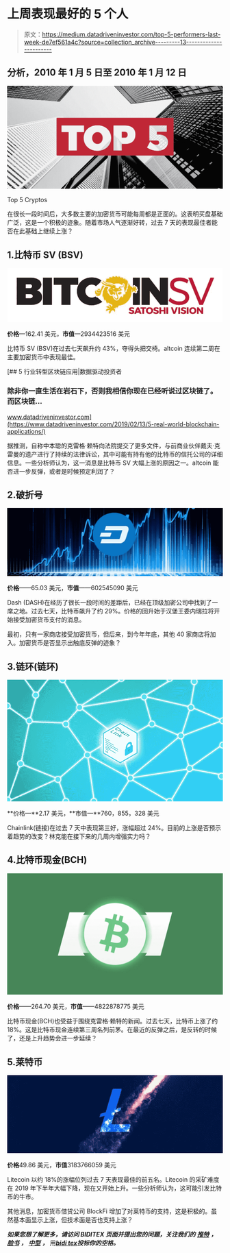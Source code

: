 # 上周表现最好的 5 个人

> 原文：<https://medium.datadriveninvestor.com/top-5-performers-last-week-de7ef561a4c?source=collection_archive---------13----------------------->

## 分析，2010 年 1 月 5 日至 2010 年 1 月 12 日

![](img/d81e09fedb027f543f40be2ead5c8a70.png)

Top 5 Cryptos

在很长一段时间后，大多数主要的加密货币可能每周都是正面的。这表明买盘基础广泛，这是一个积极的迹象。随着市场人气逐渐好转，过去 7 天的表现最佳者能否在此基础上继续上涨？

## 1.比特币 SV (BSV)

![](img/e83b398a8d017ba4a336ad7f19aa8905.png)

**价格**—162.41 美元，**市值**—2934423516 美元

比特币 SV (BSV)在过去七天飙升约 43%，夺得头把交椅。altcoin 连续第二周在主要加密货币中表现最佳。

[](https://www.datadriveninvestor.com/2019/02/13/5-real-world-blockchain-applications/) [## 5 行业转型区块链应用|数据驱动投资者

### 除非你一直生活在岩石下，否则我相信你现在已经听说过区块链了。而区块链…

www.datadriveninvestor.com](https://www.datadriveninvestor.com/2019/02/13/5-real-world-blockchain-applications/) 

据推测，自称中本聪的克雷格·赖特向法院提交了更多文件，与前商业伙伴戴夫·克雷曼的遗产进行了持续的法律诉讼，其中可能有持有他的比特币的信托公司的详细信息。一些分析师认为，这一消息是比特币 SV 大幅上涨的原因之一。altcoin 能否进一步反弹，或者是时候预定利润了？

## 2.破折号

![](img/f33f5c94bda34fd58461e1b4a8b3bb98.png)

**价格**——65.03 美元，**市值**——602545090 美元

Dash (DASH)在经历了很长一段时间的差距后，已经在顶级加密公司中找到了一席之地。过去七天，比特币飙升了约 29%。价格的回升始于汉堡王委内瑞拉将开始接受加密货币支付的消息。

最初，只有一家商店接受加密货币，但后来，到今年年底，其他 40 家商店将加入。加密货币是否显示出触底反弹的迹象？

## 3.链环(链环)

![](img/95413d651b8491f79ae95d682c4207d7.png)

**价格—**2.17 美元，**市值—**760，855，328 美元

Chainlink(链接)在过去 7 天中表现第三好，涨幅超过 24%。目前的上涨是否预示着趋势的改变？林克能在接下来的几周内增强实力吗？

## 4.比特币现金(BCH)

![](img/33f6952c1e7450d2cc41dee83e1e3db2.png)

**价格**——264.70 美元，**市值**——4822878775 美元

比特币现金(BCH)也受益于围绕克雷格·赖特的新闻。过去七天，比特币上涨了约 18%。这是比特币现金连续第三周名列前茅。在最近的反弹之后，是反转的时候了，还是上升趋势会进一步延续？

## 5.莱特币

![](img/b68f5a1533bc1f5f62bbb5fb2f5d7fc6.png)

**价格**49.86 美元，**市值**3183766059 美元

Litecoin 以约 18%的涨幅位列过去 7 天表现最佳的前五名。Litecoin 的采矿难度在 2019 年下半年大幅下降，现在又开始上升。一些分析师认为，这可能引发比特币的牛市。

其他消息，加密货币借贷公司 BlockFi 增加了对莱特币的支持，这是积极的。虽然基本面显示上涨，但技术面是否也支持上涨？

***如果您想了解更多，请访问 BIDITEX 页面并提出您的问题，关注我们的*** [***推特***](https://twitter.com/biditex_com) ***，*** [***脸书***](https://www.facebook.com/biditex/) ***，*** [***中型***](https://medium.com/@biditex) ***，*** 用[***bidi tex***](http://www.biditex.com/)***投标你的空格。***